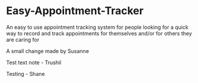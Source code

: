 # Easy-Appointment-Tracker
An easy to use appointment tracking system for people looking for a quick way to record and track appointments for themselves and/or for others they are caring for

A small change made by Susanne

Test text note - Trushil


Testing - Shane
